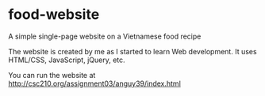 # food-website
A simple single-page website on a Vietnamese food recipe

The website is created by me as I started to learn Web development. It uses HTML/CSS, JavaScript, jQuery, etc.

You can run the website at http://csc210.org/assignment03/anguy39/index.html
